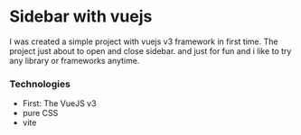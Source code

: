 # Sidebar with vuejs
I was created a simple project with vuejs v3 framework in first time.
The project just about to open and close sidebar.
and just for fun and i like to try any library or frameworks anytime.

### Technologies
- First: The VueJS v3
- pure CSS
- vite

